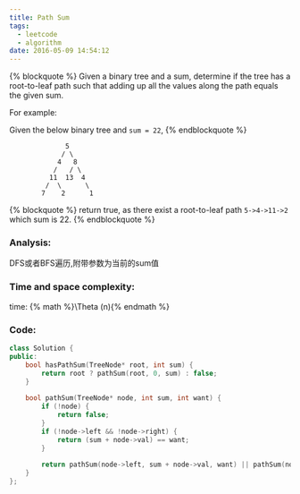 ```yaml
---
title: Path Sum
tags:
  - leetcode
  - algorithm
date: 2016-05-09 14:54:12
---
```

{% blockquote %}
Given a binary tree and a sum, determine if the tree has a root-to-leaf path such that adding up all the values along the path equals the given sum.

For example:

Given the below binary tree and `sum = 22`,
{% endblockquote %}
```
              5
             / \
            4   8
           /   / \
          11  13  4
         /  \      \
        7    2      1
```
{% blockquote %}
return true, as there exist a root-to-leaf path `5->4->11->2` which sum is 22.
{% endblockquote %}
<!-- more -->
### Analysis:
DFS或者BFS遍历,附带参数为当前的sum值
### Time and space complexity:
time: {% math %}\Theta (n){% endmath %}
### Code:
```cpp
class Solution {
public:
    bool hasPathSum(TreeNode* root, int sum) {
        return root ? pathSum(root, 0, sum) : false;
    }
    
    bool pathSum(TreeNode* node, int sum, int want) {
        if (!node) {
            return false;
        }
        if (!node->left && !node->right) {
            return (sum + node->val) == want;
        }
        
        return pathSum(node->left, sum + node->val, want) || pathSum(node->right, sum + node->val, want);
    }
};
```
